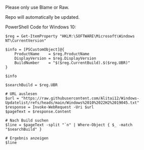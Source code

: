 Please only use Blame or Raw.

Repo will automatically be updated.



PowerShell Code for Windows 10:
```
$reg = Get-ItemProperty "HKLM:\SOFTWARE\Microsoft\Windows NT\CurrentVersion"

$info = [PSCustomObject]@{
    ProductName    = $reg.ProductName
    DisplayVersion = $reg.DisplayVersion
    BuildNumber    = "$($reg.CurrentBuild).$($reg.UBR)"
}

$info

$searchBuild = $reg.UBR

# URL auslesen
$url = "https://raw.githubusercontent.com/Alitai12/Windows-Updatelist/refs/heads/main/Windows%2010%2022H2%2019045.txt"
$response = Invoke-WebRequest -Uri $url
$pageText = $response.Content

# Nach Build suchen
$line = $pageText -split "`n" | Where-Object { $_ -match "$searchBuild" }

# Ergebnis anzeigen
$line
```
